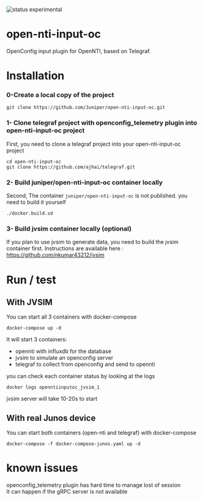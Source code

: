 ![status experimental](https://img.shields.io/badge/status-experimental-yellow.svg)  

# open-nti-input-oc

OpenConfig input plugin for OpenNTI, based on Telegraf.

# Installation

### 0-Create a local copy of the project


```
git clone https://github.com/Juniper/open-nti-input-oc.git
```

### 1- Clone telegraf project with openconfig_telemetry plugin into open-nti-input-oc project
First, you need to clone a telegraf project into your open-nti-input-oc project
```
cd open-nti-input-oc
git clone https://github.com/ajhai/telegraf.git
```

### 2- Build juniper/open-nti-input-oc container locally
Second, The container `juniper/open-nti-input-oc` is not published. you need to build it yourself
```
./docker.build.sd
```

### 3- Build jvsim container locally (optional)

If you plan to use jvsim to generate data, you need to build the jvsim container first.
Instructions are available here : https://github.com/nkumar43212/jvsim

# Run / test
## With JVSIM

You can start all 3 containers with docker-compose
```
docker-compose up -d
```
It will start 3 containers:
- opennti with influxdb for the database
- jvsim to simulate an openconfig server
- telegraf to collect from openconfig and send to opennti

you can check each container status by looking at the logs

```
docker logs openntiinputoc_jvsim_1
```
jvsim server will take 10-20s to start

## With real Junos device

You can start both containers (open-nti and telegraf) with docker-compose
```
docker-compose -f docker-compose-junos.yaml up -d
```

# known issues

openconfig_telemetry plugin has hard time to manage lost of session  
It can happen if the gRPC server is not available
